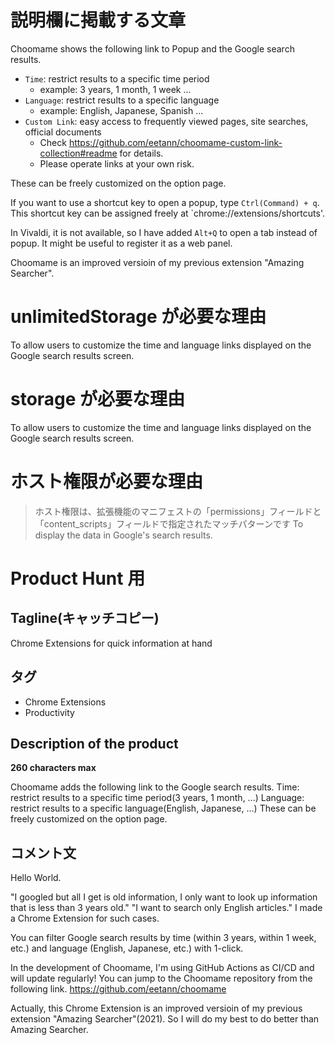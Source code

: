 # 説明欄に掲載する文章

Choomame shows the following link to Popup and the Google search results.

- `Time`: restrict results to a specific time period
  - example: 3 years, 1 month, 1 week ...
- `Language`: restrict results to a specific language
  - example: English, Japanese, Spanish ...
- `Custom Link`: easy access to frequently viewed pages, site searches, official documents
  - Check https://github.com/eetann/choomame-custom-link-collection#readme for details.
  - Please operate links at your own risk.

These can be freely customized on the option page.

If you want to use a shortcut key to open a popup, type `Ctrl(Command) + q`. This shortcut key can be assigned freely at `chrome://extensions/shortcuts'.

In Vivaldi, it is not available, so I have added `Alt+Q` to open a tab instead of popup. It might be useful to register it as a web panel.

Choomame is an improved versioin of my previous extension "Amazing Searcher".

# unlimitedStorage が必要な理由

To allow users to customize the time and language links displayed on the Google search results screen.

# storage が必要な理由

To allow users to customize the time and language links displayed on the Google search results screen.

# ホスト権限が必要な理由

> ホスト権限は、拡張機能のマニフェストの「permissions」フィールドと「content_scripts」フィールドで指定されたマッチパターンです
> To display the data in Google's search results.

# Product Hunt 用

## Tagline(キャッチコピー)

Chrome Extensions for quick information at hand

## タグ

- Chrome Extensions
- Productivity

## Description of the product

**260 characters max**

Choomame adds the following link to the Google search results.
Time: restrict results to a specific time period(3 years, 1 month, ...)
Language: restrict results to a specific language(English, Japanese, ...)
These can be freely customized on the option page.

## コメント文

Hello World.

"I googled but all I get is old information, I only want to look up information that is less than 3 years old."
"I want to search only English articles."
I made a Chrome Extension for such cases.

You can filter Google search results by time (within 3 years, within 1 week, etc.) and language (English, Japanese, etc.) with 1-click.

In the development of Choomame, I'm using GitHub Actions as CI/CD and will update regularly!
You can jump to the Choomame repository from the following link.
https://github.com/eetann/choomame

Actually, this Chrome Extension is an improved versioin of my previous extension "Amazing Searcher"(2021).
So I will do my best to do better than Amazing Searcher.
